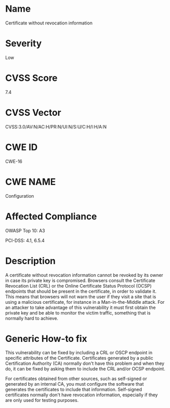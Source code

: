 
# Name

Certificate without revocation information

# Severity

Low

# CVSS Score

7.4

# CVSS Vector

CVSS:3.0/AV:N/AC:H/PR:N/UI:N/S:U/C:H/I:H/A:N

# CWE ID

CWE-16

# CWE NAME 

Configuration

# Affected Compliance

OWASP Top 10: A3

PCI-DSS: 4.1, 6.5.4

# Description

A certificate without revocation information cannot be revoked by its owner in case its private key is compromised. Browsers consult the Certificate Revocation List (CRL) or the Online Certificate Status Protocol (OCSP) endpoints that should be present in the certificate, in order to validate it. 
This means that browsers will not warn the user if they visit a site that is using a malicious certificate, for instance in a Man-in-the-Middle attack. 
For an attacker to take advantage of this vulnerability it must first obtain the private key and be able to monitor the victim traffic, something that is normally hard to achieve.

# Generic How-to fix

This vulnerability can be fixed by including a CRL or OSCP endpoint in specific attributes of the Certificate. Certificates generated by a public Certification Authority (CA) normally don't have this problem and when they do, it can be fixed by asking them to include the CRL and/or OCSP endpoint.

For certificates obtained from other sources, such as self-signed or generated by an internal CA, you must configure the software that generates the certificates to include that information.
Self-signed certificates normally don't have revocation information, especially if they are only used for testing purposes.
